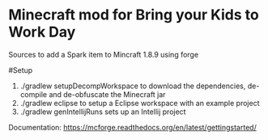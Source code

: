 # Minecraft mod for Bring your Kids to Work Day

Sources to add a Spark item to Mincraft 1.8.9 using forge

#Setup

1. ./gradlew setupDecompWorkspace to download the dependencies, de-compile and de-obfuscate the Minecraft jar
2. ./gradlew eclipse to setup a Eclipse workspace with an example project
3. ./gradlew genIntellijRuns sets up an Intellij project

Documentation: https://mcforge.readthedocs.org/en/latest/gettingstarted/
